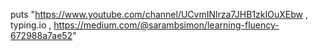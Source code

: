 puts "https://www.youtube.com/channel/UCvmINlrza7JHB1zkIOuXEbw ,
typing.io ,
https://medium.com/@sarambsimon/learning-fluency-672988a7ae52"

